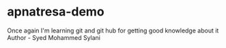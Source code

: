 # apnatresa-demo
Once again I'm learning git and git hub for getting good knowledge about it
<br> 
Author - Syed Mohammed Sylani
